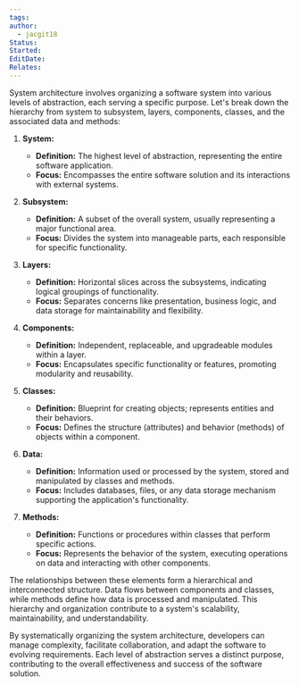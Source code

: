 ```yaml
---
tags: 
author:
  - jacgit18
Status: 
Started: 
EditDate: 
Relates:
---
```

System architecture involves organizing a software system into various levels of abstraction, each serving a specific purpose. Let's break down the hierarchy from system to subsystem, layers, components, classes, and the associated data and methods:

1. **System:**
   - **Definition:** The highest level of abstraction, representing the entire software application.
   - **Focus:** Encompasses the entire software solution and its interactions with external systems.

2. **Subsystem:**
   - **Definition:** A subset of the overall system, usually representing a major functional area.
   - **Focus:** Divides the system into manageable parts, each responsible for specific functionality.

3. **Layers:**
   - **Definition:** Horizontal slices across the subsystems, indicating logical groupings of functionality.
   - **Focus:** Separates concerns like presentation, business logic, and data storage for maintainability and flexibility.

4. **Components:**
   - **Definition:** Independent, replaceable, and upgradeable modules within a layer.
   - **Focus:** Encapsulates specific functionality or features, promoting modularity and reusability.

5. **Classes:**
   - **Definition:** Blueprint for creating objects; represents entities and their behaviors.
   - **Focus:** Defines the structure (attributes) and behavior (methods) of objects within a component.

6. **Data:**
   - **Definition:** Information used or processed by the system, stored and manipulated by classes and methods.
   - **Focus:** Includes databases, files, or any data storage mechanism supporting the application's functionality.

7. **Methods:**
   - **Definition:** Functions or procedures within classes that perform specific actions.
   - **Focus:** Represents the behavior of the system, executing operations on data and interacting with other components.

The relationships between these elements form a hierarchical and interconnected structure. Data flows between components and classes, while methods define how data is processed and manipulated. This hierarchy and organization contribute to a system's scalability, maintainability, and understandability.

By systematically organizing the system architecture, developers can manage complexity, facilitate collaboration, and adapt the software to evolving requirements. Each level of abstraction serves a distinct purpose, contributing to the overall effectiveness and success of the software solution.